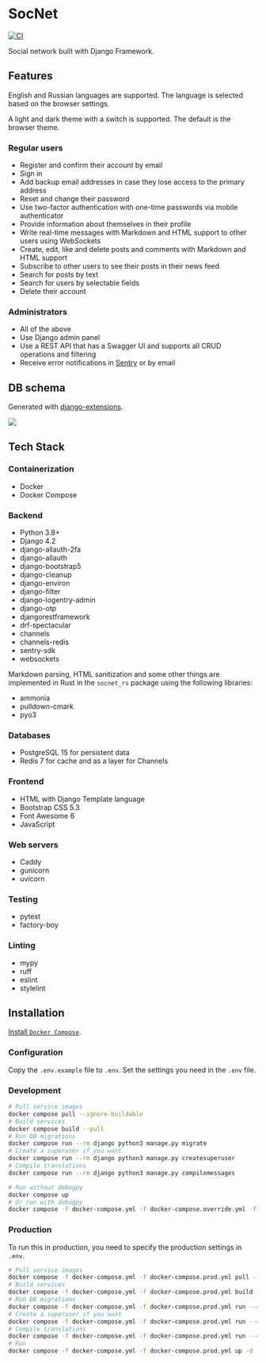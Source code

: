 # SocNet

[![CI](https://github.com/monosans/socnet/actions/workflows/ci.yml/badge.svg)](https://github.com/monosans/socnet/actions/workflows/ci.yml)

Social network built with Django Framework.

## Features

English and Russian languages ​​are supported. The language is selected based on the browser settings.

A light and dark theme with a switch is supported. The default is the browser theme.

### Regular users

- Register and confirm their account by email
- Sign in
- Add backup email addresses in case they lose access to the primary address
- Reset and change their password
- Use two-factor authentication with one-time passwords via mobile authenticator
- Provide information about themselves in their profile
- Write real-time messages with Markdown and HTML support to other users using WebSockets
- Create, edit, like and delete posts and comments with Markdown and HTML support
- Subscribe to other users to see their posts in their news feed
- Search for posts by text
- Search for users by selectable fields
- Delete their account

### Administrators

- All of the above
- Use Django admin panel
- Use a REST API that has a Swagger UI and supports all CRUD operations and filtering
- Receive error notifications in [Sentry](https://sentry.io/) or by email

## DB schema

Generated with [django-extensions](https://github.com/django-extensions/django-extensions).

![](https://user-images.githubusercontent.com/76561516/224795816-22bf775e-ced0-44ca-a8ef-b3501179a182.png)

## Tech Stack

### Containerization

- Docker
- Docker Compose

### Backend

- Python 3.8+
- Django 4.2
- django-allauth-2fa
- django-allauth
- django-bootstrap5
- django-cleanup
- django-environ
- django-filter
- django-logentry-admin
- django-otp
- djangorestframework
- drf-spectacular
- channels
- channels-redis
- sentry-sdk
- websockets

Markdown parsing, HTML sanitization and some other things are implemented in Rust in the `socnet_rs` package using the following libraries:

- ammonia
- pulldown-cmark
- pyo3

### Databases

- PostgreSQL 15 for persistent data
- Redis 7 for cache and as a layer for Channels

### Frontend

- HTML with Django Template language
- Bootstrap CSS 5.3
- Font Awesome 6
- JavaScript

### Web servers

- Caddy
- gunicorn
- uvicorn

### Testing

- pytest
- factory-boy

### Linting

- mypy
- ruff
- eslint
- stylelint

## Installation

[Install `Docker Compose`](https://docs.docker.com/compose/install/).

### Configuration

Copy the `.env.example` file to `.env`. Set the settings you need in the `.env` file.

### Development

```bash
# Pull service images
docker compose pull --ignore-buildable
# Build services
docker compose build --pull
# Run DB migrations
docker compose run --rm django python3 manage.py migrate
# Create a superuser if you want
docker compose run --rm django python3 manage.py createsuperuser
# Compile translations
docker compose run --rm django python3 manage.py compilemessages

# Run without debugpy
docker compose up
# Or run with debugpy
docker compose -f docker-compose.yml -f docker-compose.override.yml -f docker-compose.debugpy.yml up
```

### Production

To run this in production, you need to specify the production settings in `.env`.

```bash
# Pull service images
docker compose -f docker-compose.yml -f docker-compose.prod.yml pull --ignore-buildable
# Build services
docker compose -f docker-compose.yml -f docker-compose.prod.yml build --pull
# Run DB migrations
docker compose -f docker-compose.yml -f docker-compose.prod.yml run --rm django python3 manage.py migrate
# Create a superuser if you want
docker compose -f docker-compose.yml -f docker-compose.prod.yml run --rm django python3 manage.py createsuperuser
# Compile translations
docker compose -f docker-compose.yml -f docker-compose.prod.yml run --rm django python3 manage.py compilemessages
# Run
docker compose -f docker-compose.yml -f docker-compose.prod.yml up -d
```
